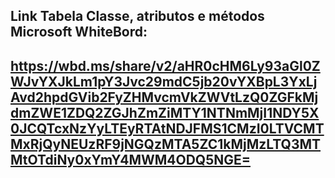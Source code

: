 Link Tabela Classe, atributos e métodos Microsoft WhiteBord:
--
https://wbd.ms/share/v2/aHR0cHM6Ly93aGl0ZWJvYXJkLm1pY3Jvc29mdC5jb20vYXBpL3YxLjAvd2hpdGVib2FyZHMvcmVkZWVtLzQ0ZGFkMjdmZWE1ZDQ2ZGJhZmZiMTY1NTNmMjI1NDY5X0JCQTcxNzYyLTEyRTAtNDJFMS1CMzI0LTVCMTMxRjQyNEUzRF9jNGQzMTA5ZC1kMjMzLTQ3MTMtOTdiNy0xYmY4MWM4ODQ5NGE=
--

